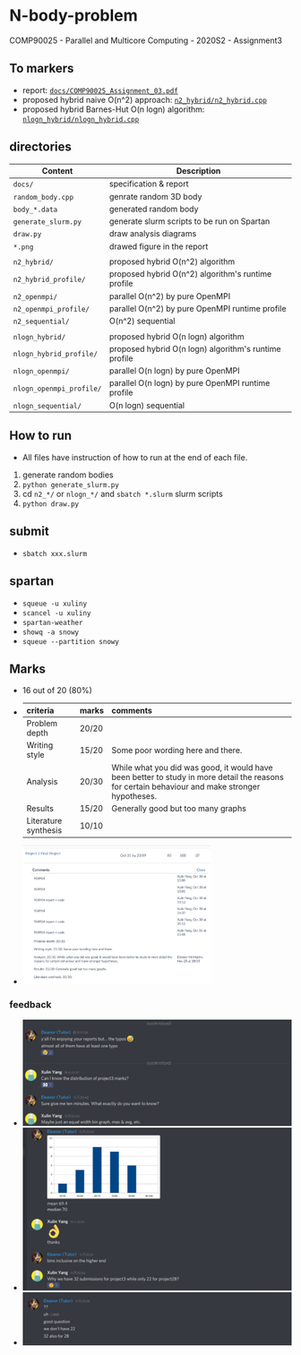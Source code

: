 # N-body-problem
COMP90025 - Parallel and Multicore Computing - 2020S2 - Assignment3

## To markers
- report: [``` docs/COMP90025_Assignment_03.pdf ```](docs/COMP90025_Assignment_03.pdf)
- proposed hybrid naive O(n^2) approach: [``` n2_hybrid/n2_hybrid.cpp ```](n2_hybrid/n2_hybrid.cpp)
- proposed hybrid Barnes-Hut O(n logn) algorithm: [``` nlogn_hybrid/nlogn_hybrid.cpp ```](nlogn_hybrid/nlogn_hybrid.cpp)

## directories
|Content|Description|
|---|---|
|``` docs/ ```|specification & report
|``` random_body.cpp ```|genrate random 3D body
|``` body_*.data ```|generated random body
|``` generate_slurm.py ```|generate slurm scripts to be run on Spartan
|``` draw.py ```|draw analysis diagrams
|``` *.png ```|drawed figure in the report
|||
|``` n2_hybrid/ ```|proposed hybrid O(n^2) algorithm
|``` n2_hybrid_profile/ ```|proposed hybrid O(n^2) algorithm's runtime profile
|``` n2_openmpi/ ```|parallel O(n^2) by pure OpenMPI
|``` n2_openmpi_profile/ ```|parallel O(n^2) by pure OpenMPI runtime profile
|``` n2_sequential/ ```|O(n^2) sequential
|||
|``` nlogn_hybrid/ ```|proposed hybrid O(n logn) algorithm
|``` nlogn_hybrid_profile/ ```|proposed hybrid O(n logn) algorithm's runtime profile
|``` nlogn_openmpi/ ```|parallel O(n logn) by pure OpenMPI
|``` nlogn_openmpi_profile/ ```|parallel O(n logn) by pure OpenMPI runtime profile
|``` nlogn_sequential/ ```|O(n logn) sequential

## How to run
- All files have instruction of how to run at the end of each file.
1. generate random bodies
2. ``` python generate_slurm.py ```
3. cd ```n2_*/``` or ```nlogn_*/``` and ```sbatch *.slurm``` slurm scripts
4. ``` python draw.py ```

## submit
- ``` sbatch xxx.slurm ```

## spartan
- ``` squeue -u xuliny ```
- ``` scancel -u xuliny ```
- ``` spartan-weather ```
- ``` showq -a snowy ```
- ``` squeue --partition snowy ```

## Marks
- 16 out of 20 (80%)
- |criteria|marks|comments
  |---|---|---|
  |Problem depth|20/20
  |Writing style|15/20|Some poor wording here and there.
  |Analysis|20/30|While what you did was good, it would have been better to study in more detail the reasons for certain behaviour and make stronger hypotheses.
  |Results|15/20|Generally good but too many graphs
  |Literature synthesis|10/10
- <img width="70%" src="docs/results.jpg" />

### feedback
- <img src="docs/feedback1.jpg" />
- <img src="docs/feedback2.jpg" />
- <img src="docs/feedback3.jpg" />